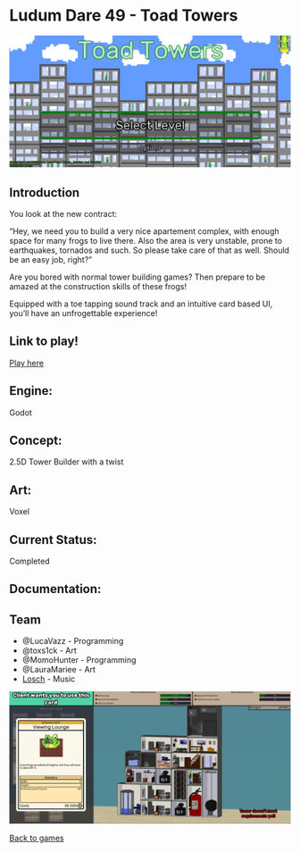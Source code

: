 # Ludum Dare 49 - Toad Towers

![ToadTowersBanner](ToadBanner.PNG)


## Introduction
You look at the new contract:

“Hey, we need you to build a very nice apartement complex, with enough space for many frogs to live there.
Also the area is very unstable, prone to earthquakes, tornados and such. So please take care of that as well. Should be an easy job, right?”

Are you bored with normal tower building games? Then prepare to be amazed at the construction skills of these frogs! 

Equipped with a toe tapping sound track and an intuitive card based UI, you’ll have an unfrogettable experience!

## Link to play!
[Play here](https://green-game-17.gitlab.io/toad-towers-ld49-freeze)

## Engine:
Godot

## Concept:
2.5D Tower Builder with a twist
## Art: 
Voxel 

## Current Status:
Completed 

## Documentation:

## Team
- @LucaVazz - Programming
- @toxs1ck - Art
- @MomoHunter - Programming
- @LauraMariee - Art
- [Losch](https://www.youtube.com/channel/UC8R6r7tm6vPO8pl5gFyLVHg) - Music


![ToadTowersBanner](toadTowersBanner2.PNG)

[Back to games](games.md)
